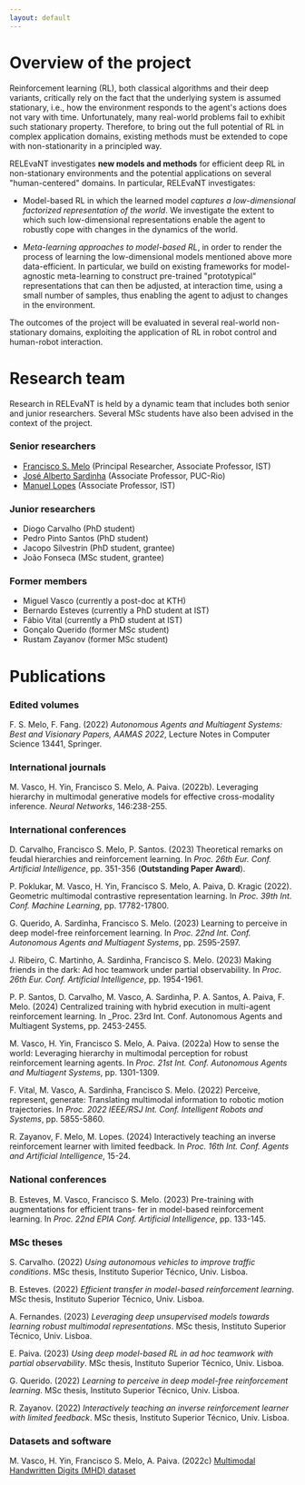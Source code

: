 ```yaml
---
layout: default
---
```


# Overview of the project

Reinforcement learning (RL), both classical algorithms and their deep variants, critically rely on the fact that the underlying system is assumed stationary, i.e., how the environment responds to the agent's actions does not vary with time. Unfortunately, many real-world problems fail to exhibit such stationary property. Therefore, to bring out the full potential of RL in complex application domains, existing methods must be extended to cope with non-stationarity in a principled way.

RELEvaNT investigates **new models and methods** for efficient deep RL in non-stationary environments and the potential applications on several "human-centered" domains. In particular, RELEvaNT investigates:

* Model-based RL in which the learned model _captures a low-dimensional factorized representation of the world_. We investigate the extent to which such low-dimensional representations enable the agent to robustly cope with changes in the dynamics of the world.

* _Meta-learning approaches to model-based RL_, in order to render the process of learning the low-dimensional models mentioned above more data-efficient. In particular, we build on existing frameworks for model-agnostic meta-learning to construct pre-trained "prototypical" representations that can then be adjusted, at interaction time, using a small number of samples, thus enabling the agent to adjust to changes in the environment.

The outcomes of the project will be evaluated in several real-world non-stationary domains, exploiting the application of RL in robot control and human-robot interaction.

# Research team

Research in RELEvaNT is held by a dynamic team that includes both senior and junior researchers. Several MSc students have also been advised in the context of the project.

### Senior researchers
* [Francisco S. Melo](https://gaips.inesc-id.pt/~fmelo/) (Principal Researcher, Associate Professor, IST)
* [José Alberto Sardinha](https://www-di.inf.puc-rio.br/~sardinha/) (Associate Professor, PUC-Rio)
* [Manuel Lopes](https://web.tecnico.ulisboa.pt/manuel.lopes/) (Associate Professor, IST)

### Junior researchers 
* Diogo Carvalho (PhD student)
* Pedro Pinto Santos (PhD student)
* Jacopo Silvestrin (PhD student, grantee)
* João Fonseca (MSc student, grantee)

### Former members
* Miguel Vasco (currently a post-doc at KTH)
* Bernardo Esteves (currently a PhD student at IST)
* Fábio Vital (currently a PhD student at IST)
* Gonçalo Querido (former MSc student)
* Rustam Zayanov (former MSc student)

# Publications

### Edited volumes

F. S. Melo, F. Fang. (2022) _Autonomous Agents and Multiagent Systems: Best and Visionary Papers, AAMAS 2022_, Lecture Notes in Computer Science 13441, Springer.

### International journals

M. Vasco, H. Yin, Francisco S. Melo, A. Paiva. (2022b). Leveraging hierarchy in multimodal generative models for effective cross-modality inference. _Neural Networks_, 146:238-255.

### International conferences

D. Carvalho, Francisco S. Melo, P. Santos. (2023) Theoretical remarks on feudal hierarchies and reinforcement learning. In _Proc. 26th Eur. Conf. Artificial Intelligence_, pp. 351-356 (**Outstanding Paper Award**).

P. Poklukar, M. Vasco, H. Yin, Francisco S. Melo, A. Paiva, D. Kragic (2022). Geometric multimodal contrastive representation learning. In _Proc. 39th Int. Conf. Machine Learning_, pp. 17782-17800. 

G. Querido, A. Sardinha, Francisco S. Melo. (2023) Learning to perceive in deep model-free reinforcement learning. In _Proc. 22nd Int. Conf. Autonomous Agents and Multiagent Systems_, pp. 2595-2597.

J. Ribeiro, C. Martinho, A. Sardinha, Francisco S. Melo. (2023) Making friends in the dark: Ad hoc teamwork under partial observability. In _Proc. 26th Eur. Conf. Artificial Intelligence_, pp. 1954-1961.

P. P. Santos, D. Carvalho, M. Vasco, A. Sardinha, P. A. Santos, A. Paiva, F. Melo. (2024)
Centralized training with hybrid execution in multi-agent reinforcement learning. In _Proc. 23rd Int. Conf. Autonomous Agents and Multiagent Systems, pp. 2453-2455.

M. Vasco, H. Yin, Francisco S. Melo, A. Paiva. (2022a) How to sense the world: Leveraging hierarchy in multimodal perception for robust reinforcement learning agents. In _Proc. 21st Int. Conf. Autonomous Agents and Multiagent Systems_, pp. 1301-1309. 

F. Vital, M. Vasco, A. Sardinha, Francisco S. Melo. (2022) Perceive, represent, generate: Translating multimodal information to robotic motion trajectories. In _Proc. 2022 IEEE/RSJ Int. Conf. Intelligent Robots and Systems_, pp. 5855-5860. 

R. Zayanov, F. Melo, M. Lopes. (2024) Interactively teaching an inverse reinforcement learner with limited feedback. In _Proc. 16th Int. Conf. Agents and Artificial Intelligence_, 15-24.

### National conferences

B. Esteves, M. Vasco, Francisco S. Melo. (2023) Pre-training with augmentations for efficient trans- fer in model-based reinforcement learning. In _Proc. 22nd EPIA Conf. Artificial Intelligence_, pp. 133-145.

### MSc theses

S. Carvalho. (2022) _Using autonomous vehicles to improve traffic conditions_. MSc thesis, Instituto Superior Técnico, Univ. Lisboa.

B. Esteves. (2022) _Efficient transfer in model-based reinforcement learning_. MSc thesis, Instituto Superior Técnico, Univ. Lisboa.

A. Fernandes. (2023) _Leveraging deep unsupervised models towards learning robust multimodal representations_. MSc thesis, Instituto Superior Técnico, Univ. Lisboa.

E. Paiva. (2023) _Using deep model-based RL in ad hoc teamwork with partial observability_. MSc thesis, Instituto Superior Técnico, Univ. Lisboa.

G. Querido. (2022) _Learning to perceive in deep model-free reinforcement learning_. MSc thesis, Instituto Superior Técnico, Univ. Lisboa.

R. Zayanov. (2022) _Interactively teaching an inverse reinforcement learner with limited feedback_. MSc thesis, Instituto Superior Técnico, Univ. Lisboa. 

### Datasets and software

M. Vasco, H. Yin, Francisco S. Melo, A. Paiva. (2022c) [Multimodal Handwritten Digits (MHD) dataset](https://github.com/miguelsvasco/multimodal-handwritten-digits)
